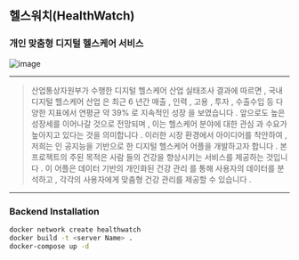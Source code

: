 ## 헬스워치(HealthWatch)
### 개인 맞춤형 디지털 헬스케어 서비스

![image](https://github.com/ACT-HealthWatch/.github/assets/55977356/d376d635-62d2-4efc-9b3d-5f4893a1df65)


---
> 산업통상자원부가 수행한 디지털 헬스케어 산업 실태조사 결과에 따르면 , 국내 디지털 헬스케어 산업
은 최근 6 년간 매출 , 인력 , 고용 , 투자 , 수출수입 등 다양한 지표에서 연평균 약 39% 로 지속적인 성장
을 보였습니다 . 앞으로도 높은 성장세를 이어나갈 것으로 전망되며 , 이는 헬스케어 분야에 대한 관심
과 수요가 높아지고 있다는 것을 의미합니다 . 이러한 시장 환경에서 아이디어를 착안하여 , 저희는 인
공지능을 기반으로 한 디지털 헬스케어 어플을 개발하고자 합니다 . 본 프로젝트의 주된 목적은 사람
들의 건강을 향상시키는 서비스를 제공하는 것입니다 . 이 어플은 데이터 기반의 개인화된 건강 관리
를 통해 사용자의 데이터를 분석하고 , 각각의 사용자에게 맞춤형 건강 관리를 제공할 수 있습니다 .

---
### Backend Installation
```sh
docker network create healthwatch  
docker build -t <server Name> .
docker-compose up -d

